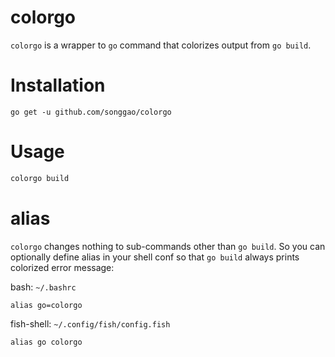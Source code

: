 # colorgo
`colorgo` is a wrapper to `go` command that colorizes output from `go build`.

# Installation
```
go get -u github.com/songgao/colorgo
```

# Usage
```bash
colorgo build
```

# alias
`colorgo` changes nothing to sub-commands other than `go build`. So you can optionally define alias in your shell conf so that `go build` always prints colorized error message:

bash: `~/.bashrc`
```
alias go=colorgo
```

fish-shell: `~/.config/fish/config.fish`
```
alias go colorgo
```
